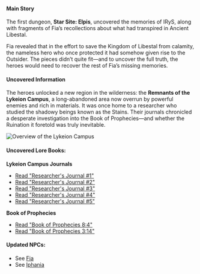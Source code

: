 #### Main Story

The first dungeon, **Star Site: Elpis**, uncovered the memories of IRyS, along with fragments of Fia’s recollections about what had transpired in Ancient Libestal.

Fia revealed that in the effort to save the Kingdom of Libestal from calamity, the nameless hero who once protected it had somehow given rise to the Outsider. The pieces didn’t quite fit—and to uncover the full truth, the heroes would need to recover the rest of Fia’s missing memories.

#### Uncovered Information

The heroes unlocked a new region in the wilderness: the **Remnants of the Lykeion Campus**, a long-abandoned area now overrun by powerful enemies and rich in materials. It was once home to a researcher who studied the shadowy beings known as the Stains. Their journals chronicled a desperate investigation into the Book of Prophecies—and whether the Ruination it foretold was truly inevitable.

![Overview of the Lykeion Campus](/images-opt/lore-lykeion-campus-opt.webp)

#### Uncovered Lore Books:

**Lykeion Campus Journals**

- [Read "Researcher's Journal #1"](#text:researchers-journal-1)
- [Read "Researcher's Journal #2"](#text:researchers-journal-2)
- [Read "Researcher's Journal #3"](#text:researchers-journal-3)
- [Read "Researcher's Journal #4"](#text:researchers-journal-4)
- [Read "Researcher's Journal #5"](#text:researchers-journal-5)

**Book of Prophecies**

- [Read "Book of Prophecies 8:4"](#text:book-of-prophecies-8-4)
- [Read "Book of Prophecies 3:14"](#text:book-of-prophecies-3-14)

#### Updated NPCs:

- See [Fia](#node:fia)
- See [Iphania](#node:iphania)
